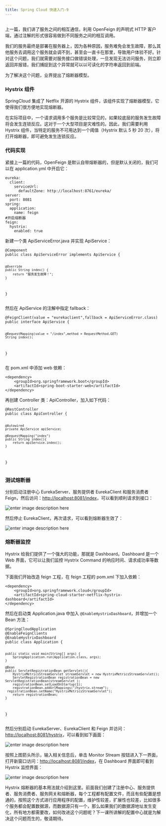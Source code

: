 ```yaml
---
title: Spring Cloud 快速入门-9
---
```

<article id="topicContainer" class="column_content"><h2 class="topic_title"></h2><div><p>上一篇，我们讲了服务之间的相互通信，利用 OpenFeign 的声明式 HTTP 客户端，通过注解的形式很容易做到不同服务之间的相互调用。</p>
<p>我们的服务最终是部署在服务器上，因为各种原因，服务难免会发生故障，那么其他服务去调用这个服务就会调不到，甚至会一直卡在那里，导致用户体验不好。针对这个问题，我们就需要对服务接口做错误处理，一旦发现无法访问服务，则立即返回并报错，我们捕捉到这个异常就可以以可读化的字符串返回到前端。</p>
<p>为了解决这个问题，业界提出了熔断器模型。</p>
<h3 id="hystrix">Hystrix 组件</h3>
<p>SpringCloud 集成了 Netflix 开源的 Hystrix 组件，该组件实现了熔断器模型，它使得我们很方便地实现熔断器。</p>
<p>在实际项目中，一个请求调用多个服务是比较常见的，如果较底层的服务发生故障将会发生连锁反应。这对于一个大型项目是灾难性的。因此，我们需要利用 Hystrix 组件，当特定的服务不可用达到一个阈值（Hystrix 默认 5 秒 20 次），将打开熔断器，即可避免发生连锁反应。</p>
<h3 id="">代码实现</h3>
<p>紧接上一篇的代码，OpenFeign 是默认自带熔断器的，但是默认关闭的，我们可以在 application.yml 中开启它：</p>
<pre><code class="yaml language-yaml">eureka:
  client:
    serviceUrl:
      defaultZone: http://localhost:8761/eureka/
server:
  port: 8081
spring:
  application:
    name: feign
#开启熔断器
feign:
  hystrix:
    enabled: true
</code></pre>
<p>新建一个类 ApiServiceError.java 并实现 ApiService：</p>
<pre><code class="java language-java">@Component
public class ApiServiceError implements ApiService {

    @Override
    public String index() {
        return "服务发生故障！";
    }
}
</code></pre>
<p>然后在 ApiService 的注解中指定 fallback：</p>
<pre><code class="java language-java">@FeignClient(value = "eurekaclient",fallback = ApiServiceError.class)
public interface ApiService {

    @RequestMapping(value = "/index",method = RequestMethod.GET)
    String index();
}
</code></pre>
<p>在 pom.xml 中添加 web 依赖：</p>
<pre><code>&lt;dependency&gt;
    &lt;groupId&gt;org.springframework.boot&lt;/groupId&gt;
    &lt;artifactId&gt;spring-boot-starter-web&lt;/artifactId&gt;
&lt;/dependency&gt;
</code></pre>
<p>再创建 Controller 类：ApiController，加入如下代码：</p>
<pre><code class="java language-java">@RestController
public class ApiController {

    @Autowired
    private ApiService apiService;

    @RequestMapping("index")
    public String index(){
        return apiService.index();
    }
}
</code></pre>
<h3 id="-1">测试熔断器</h3>
<p>分别启动注册中心 EurekaServer、服务提供者 EurekaClient 和服务消费者 Feign，然后访问：<a href="http://localhost:8081/index">http://localhost:8081/index</a>，可以看到顺利请求到接口：</p>
<p><img src="http://images.gitbook.cn/e38b2d90-584f-11e8-af46-6927e96ff1fc" alt="enter image description here" /></p>
<p>然后停止 EurekaClient，再次请求，可以看到熔断器生效了：</p>
<p><img src="http://images.gitbook.cn/03b59560-5850-11e8-af46-6927e96ff1fc" alt="enter image description here" /></p>
<h3 id="-2">熔断器监控</h3>
<p>Hystrix 给我们提供了一个强大的功能，那就是 Dashboard。Dashboard 是一个 Web 界面，它可以让我们监控 Hystrix Command 的响应时间、请求成功率等数据。</p>
<p>下面我们开始改造 feign 工程，在 feign 工程的 pom.xml 下加入依赖：</p>
<pre><code class="xml language-xml">&lt;dependency&gt;
    &lt;groupId&gt;org.springframework.cloud&lt;/groupId&gt;
    &lt;artifactId&gt;spring-cloud-starter-netflix-hystrix-dashboard&lt;/artifactId&gt;
&lt;/dependency&gt;
</code></pre>
<p>然后在启动类 Application.java 中加入 <code>@EnableHystrixDashboard</code>，并增加一个 Bean 方法：</p>
<pre><code class="java language-java">@SpringCloudApplication
@EnableFeignClients
@EnableHystrixDashboard
public class Application {

    public static void main(String[] args) {
        SpringApplication.run(Application.class, args);
    }

    @Bean
    public ServletRegistrationBean getServlet(){
        HystrixMetricsStreamServlet streamServlet = new HystrixMetricsStreamServlet();
        ServletRegistrationBean registrationBean = new ServletRegistrationBean(streamServlet );
        registrationBean.setLoadOnStartup(1);
        registrationBean.addUrlMappings("/hystrix.stream");
     registrationBean.setName("HystrixMetricsStreamServlet");
        return registrationBean;
    }
}
</code></pre>
<p>然后分别启动 EurekaServer、EurekaClient 和 Feign 并访问：<a href="http://localhost:8081/hystrix">http://localhost:8081/hystrix</a>，可以看到如下画面：</p>
<p><img src="http://images.gitbook.cn/0830b5e0-5853-11e8-a6ee-37cda6a3c12b" alt="enter image description here" /></p>
<p>按照上图箭头所示，输入相关信息后，单击 Monitor Stream 按钮进入下一界面，打开新窗口访问：<a href="http://localhost:8081/index">http://localhost:8081/index</a>，在 Dashboard 界面即可看到 Hystrix 监控界面：</p>
<p><img src="http://images.gitbook.cn/452b8510-5853-11e8-af46-6927e96ff1fc" alt="enter image description here" /></p>
<p>Hystrix 熔断器的基本用法就介绍到这里。前面我们创建了注册中心、服务提供者、服务消费者、服务网关和熔断器，每个工程都有配置文件，而且有些配置是想通的，按照这个方式进行应用程序的配置，维护性较差，扩展性也较差，比如很多个服务都会配置数据源，而数据源只有一个，那么如果我们的数据源地址发生变化，所有地方都需要改，如何改进这个问题呢？下一课所讲解的配置中心就是为解决这个问题而生的，敬请期待。</p></div></article>
